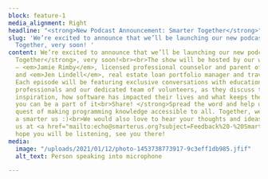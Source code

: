 ```yaml
---
block: feature-1
media_alignment: Right
headline: "<strong>New Podcast Announcement: Smarter Together</strong>"
slug: 'We’re excited to announce that we’ll be launching our new podcast, Smarter
  Together, very soon! '
content: We’re excited to announce that we’ll be launching our new podcast, <strong>Smarter
  Together</strong>, very soon!<br><br>The show will be hosted by our wonderful volunteers
  — <em>Jamie Rimby</em>, licensed professional counselor and parent of a K-12 student,
  and <em>Jen Lindell</em>, real estate loan portfolio manager and travel enthusiast.
  Each episode will be featuring exclusive conversations with educationists, industry
  professionals and our dedicated team of volunteers, as they discuss their journey,
  inspiration, how software has impacted their lives and what keeps them up at night.<br><br><strong>How
  you can be a part of it<br>Share! </strong>Spread the word and help us out in our
  quest of making programming knowledge accessible to all. Together, we can build
  a smarter us :)<br>We would also love to hear your thoughts and ideas, write to
  us at <a href="mailto:echo@smarterus.org?subject=Feedback%20-%20Smarter%20Together">echo@smarterus.org</a>.<br>We
  hope you will be listening, see you there!
media:
  image: "/uploads/2021/01/12/photo-1453738773917-9c3eff1db985.jfif"
  alt_text: Person speaking into microphone

---
```

